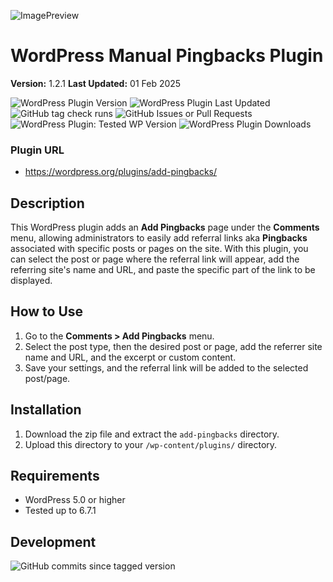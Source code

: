 ![ImagePreview](https://repository-images.githubusercontent.com/882242461/5bce947a-e805-4cef-bd1a-ef10a9901040)
# WordPress Manual Pingbacks Plugin
**Version:** 1.2.1
**Last Updated:** 01 Feb 2025

![WordPress Plugin Version](https://img.shields.io/wordpress/plugin/v/add-pingbacks)
![WordPress Plugin Last Updated](https://img.shields.io/wordpress/plugin/last-updated/add-pingbacks)
![GitHub tag check runs](https://img.shields.io/github/check-runs/simonquasar/add-pingbacks/1.2.1)
![GitHub Issues or Pull Requests](https://img.shields.io/github/issues/simonquasar/add-pingbacks)
![WordPress Plugin: Tested WP Version](https://img.shields.io/wordpress/plugin/tested/add-pingbacks)
![WordPress Plugin Downloads](https://img.shields.io/wordpress/plugin/dm/add-pingbacks)

### Plugin URL
- https://wordpress.org/plugins/add-pingbacks/

## Description
This WordPress plugin adds an **Add Pingbacks** page under the **Comments** menu, allowing administrators to easily add referral links aka **Pingbacks** associated with specific posts or pages on the site. With this plugin, you can select the post or page where the referral link will appear, add the referring site's name and URL, and paste the specific part of the link to be displayed.

## How to Use
1. Go to the **Comments > Add Pingbacks** menu.
2. Select the post type, then the desired post or page, add the referrer site name and URL, and the excerpt or custom content.
4. Save your settings, and the referral link will be added to the selected post/page.

## Installation
1. Download the zip file and extract the `add-pingbacks` directory.
2. Upload this directory to your `/wp-content/plugins/` directory.

## Requirements
- WordPress 5.0 or higher
- Tested up to 6.7.1

## Development
![GitHub commits since tagged version](https://img.shields.io/github/commits-since/simonquasar/add-pingbacks/1.2.1)
